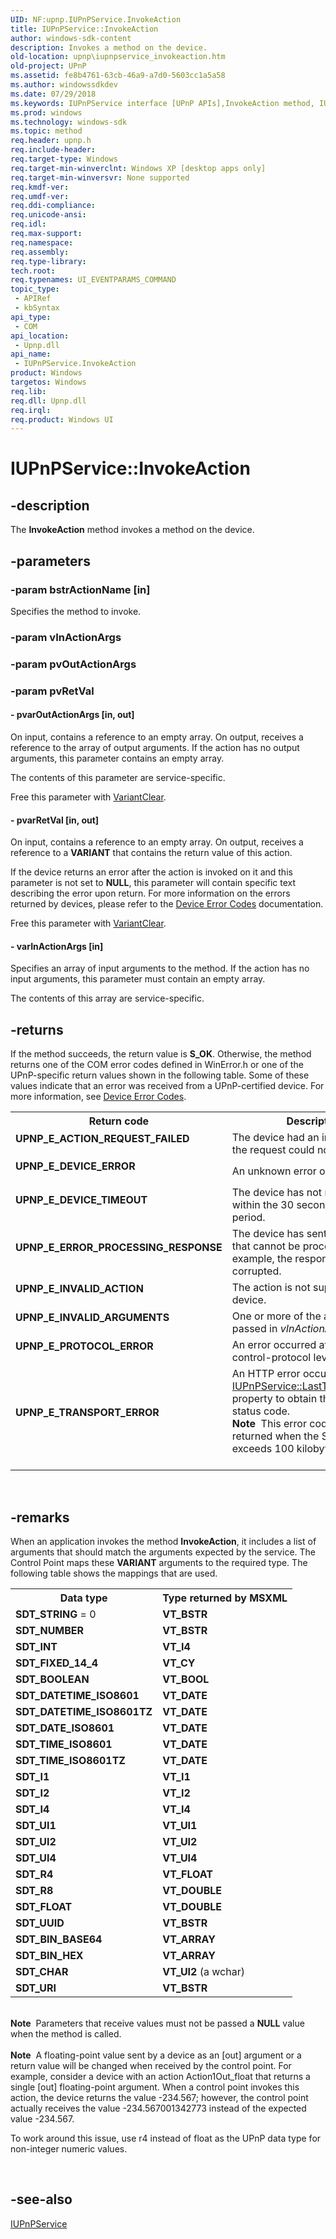 ```yaml
---
UID: NF:upnp.IUPnPService.InvokeAction
title: IUPnPService::InvokeAction
author: windows-sdk-content
description: Invokes a method on the device.
old-location: upnp\iupnpservice_invokeaction.htm
old-project: UPnP
ms.assetid: fe8b4761-63cb-46a9-a7d0-5603cc1a5a58
ms.author: windowssdkdev
ms.date: 07/29/2018
ms.keywords: IUPnPService interface [UPnP APIs],InvokeAction method, IUPnPService.InvokeAction, IUPnPService::InvokeAction, InvokeAction, InvokeAction method [UPnP APIs], InvokeAction method [UPnP APIs],IUPnPService interface, _upnp_iupnpservice_invokeaction, upnp.iupnpservice_invokeaction, upnp/IUPnPService::InvokeAction
ms.prod: windows
ms.technology: windows-sdk
ms.topic: method
req.header: upnp.h
req.include-header: 
req.target-type: Windows
req.target-min-winverclnt: Windows XP [desktop apps only]
req.target-min-winversvr: None supported
req.kmdf-ver: 
req.umdf-ver: 
req.ddi-compliance: 
req.unicode-ansi: 
req.idl: 
req.max-support: 
req.namespace: 
req.assembly: 
req.type-library: 
tech.root: 
req.typenames: UI_EVENTPARAMS_COMMAND
topic_type:
 - APIRef
 - kbSyntax
api_type:
 - COM
api_location:
 - Upnp.dll
api_name:
 - IUPnPService.InvokeAction
product: Windows
targetos: Windows
req.lib: 
req.dll: Upnp.dll
req.irql: 
req.product: Windows UI
---
```


# IUPnPService::InvokeAction


## -description


The 
<b>InvokeAction</b> method invokes a method on the device.


## -parameters




### -param bstrActionName [in]

Specifies the method to invoke.


### -param vInActionArgs




### -param pvOutActionArgs




### -param pvRetVal






#### - pvarOutActionArgs [in, out]

On input, contains a reference to an empty array. On output, receives a reference to the array of output arguments. If the action has no output arguments, this parameter contains an empty array. 
						

The contents of this parameter are service-specific.

Free this parameter with <a href="https://msdn.microsoft.com/en-us/library/ms221165(v=VS.85).aspx">VariantClear</a>.
						


#### - pvarRetVal [in, out]

On input, contains a reference to an empty array. On output, receives a reference to a <b>VARIANT</b> that contains the return value of this action.

If the device returns an error after the action is invoked on it and this parameter is not set to <b>NULL</b>, this parameter will contain specific text describing the error upon return. For more information on the errors returned by devices, please refer to the <a href="https://msdn.microsoft.com/4b18a5d4-f6e8-4670-93dd-ecd012940000">Device Error Codes</a> documentation.

Free this parameter with <a href="https://msdn.microsoft.com/en-us/library/ms221165(v=VS.85).aspx">VariantClear</a>.
						


#### - varInActionArgs [in]

Specifies an array of input arguments to the method. If the action has no input arguments, this parameter must contain an empty array. 




The contents of this array are service-specific.


## -returns



If the method succeeds, the return value is <b>S_OK</b>. Otherwise, the method returns one of the COM error codes defined in WinError.h or one of the UPnP-specific return values shown in the following table. Some of these values indicate that an error was received from a UPnP-certified device. For more information, see <a href="https://msdn.microsoft.com/4b18a5d4-f6e8-4670-93dd-ecd012940000">Device Error Codes</a>.

<table>
<tr>
<th>Return code</th>
<th>Description</th>
</tr>
<tr>
<td width="40%">
<dl>
<dt><b>UPNP_E_ACTION_REQUEST_FAILED</b></dt>
</dl>
</td>
<td width="60%">
The device had an internal error; the request could not be executed.

</td>
</tr>
<tr>
<td width="40%">
<dl>
<dt><b>UPNP_E_DEVICE_ERROR</b></dt>
</dl>
</td>
<td width="60%">
An unknown error occurred.

</td>
</tr>
<tr>
<td width="40%">
<dl>
<dt><b>UPNP_E_DEVICE_TIMEOUT</b></dt>
</dl>
</td>
<td width="60%">
The device has not responded within the 30 second time-out period.

</td>
</tr>
<tr>
<td width="40%">
<dl>
<dt><b>UPNP_E_ERROR_PROCESSING_RESPONSE</b></dt>
</dl>
</td>
<td width="60%">
The device has sent a response that cannot be processed; for example, the response was corrupted.

</td>
</tr>
<tr>
<td width="40%">
<dl>
<dt><b>UPNP_E_INVALID_ACTION</b></dt>
</dl>
</td>
<td width="60%">
The action is not supported by the device.

</td>
</tr>
<tr>
<td width="40%">
<dl>
<dt><b>UPNP_E_INVALID_ARGUMENTS</b></dt>
</dl>
</td>
<td width="60%">
One or more of the arguments passed in <i>vInActionArgs</i> is invalid.

</td>
</tr>
<tr>
<td width="40%">
<dl>
<dt><b>UPNP_E_PROTOCOL_ERROR</b></dt>
</dl>
</td>
<td width="60%">
An error occurred at the UPnP control-protocol level.

</td>
</tr>
<tr>
<td width="40%">
<dl>
<dt><b>UPNP_E_TRANSPORT_ERROR</b></dt>
</dl>
</td>
<td width="60%">
An HTTP error occurred. Use the <a href="https://msdn.microsoft.com/8593b800-ae0a-41b8-9a61-92bdfc106c8b">IUPnPService::LastTransportStatus</a> property to obtain the actual HTTP status code.

<div class="alert"><b>Note</b>  This error code is also returned when the SOAP response exceeds 100 kilobytes.</div>
<div> </div>
</td>
</tr>
</table>
 




## -remarks



When an application invokes the method <b>InvokeAction</b>, it includes a list of arguments that should match the arguments expected by the service. The Control Point maps these <b>VARIANT</b> arguments to the required type. The following table shows the mappings that are used.

<table>
<tr>
<th>Data type</th>
<th>Type returned by MSXML</th>
</tr>
<tr>
<td>
<b>SDT_STRING</b> = 0

</td>
<td><b>VT_BSTR</b></td>
</tr>
<tr>
<td><b>SDT_NUMBER</b></td>
<td><b>VT_BSTR</b></td>
</tr>
<tr>
<td><b>SDT_INT</b></td>
<td><b>VT_I4</b></td>
</tr>
<tr>
<td><b>SDT_FIXED_14_4</b></td>
<td><b>VT_CY</b></td>
</tr>
<tr>
<td><b>SDT_BOOLEAN</b></td>
<td><b>VT_BOOL</b></td>
</tr>
<tr>
<td><b>SDT_DATETIME_ISO8601</b></td>
<td><b>VT_DATE</b></td>
</tr>
<tr>
<td><b>SDT_DATETIME_ISO8601TZ</b></td>
<td><b>VT_DATE</b></td>
</tr>
<tr>
<td><b>SDT_DATE_ISO8601</b></td>
<td><b>VT_DATE</b></td>
</tr>
<tr>
<td><b>SDT_TIME_ISO8601</b></td>
<td><b>VT_DATE</b></td>
</tr>
<tr>
<td><b>SDT_TIME_ISO8601TZ</b></td>
<td><b>VT_DATE</b></td>
</tr>
<tr>
<td><b>SDT_I1</b></td>
<td><b>VT_I1</b></td>
</tr>
<tr>
<td><b>SDT_I2</b></td>
<td><b>VT_I2</b></td>
</tr>
<tr>
<td><b>SDT_I4</b></td>
<td><b>VT_I4</b></td>
</tr>
<tr>
<td><b>SDT_UI1</b></td>
<td><b>VT_UI1</b></td>
</tr>
<tr>
<td><b>SDT_UI2</b></td>
<td><b>VT_UI2</b></td>
</tr>
<tr>
<td><b>SDT_UI4</b></td>
<td><b>VT_UI4</b></td>
</tr>
<tr>
<td><b>SDT_R4</b></td>
<td><b>VT_FLOAT</b></td>
</tr>
<tr>
<td><b>SDT_R8</b></td>
<td><b>VT_DOUBLE</b></td>
</tr>
<tr>
<td><b>SDT_FLOAT</b></td>
<td><b>VT_DOUBLE</b></td>
</tr>
<tr>
<td><b>SDT_UUID</b></td>
<td><b>VT_BSTR</b></td>
</tr>
<tr>
<td><b>SDT_BIN_BASE64</b></td>
<td><b>VT_ARRAY</b></td>
</tr>
<tr>
<td><b>SDT_BIN_HEX</b></td>
<td><b>VT_ARRAY</b></td>
</tr>
<tr>
<td><b>SDT_CHAR</b></td>
<td>
<b>VT_UI2</b> (a wchar)

</td>
</tr>
<tr>
<td><b>SDT_URI</b></td>
<td><b>VT_BSTR</b></td>
</tr>
</table>
 

<div class="alert"><b>Note</b>  Parameters that receive values must not be passed a <b>NULL</b> value when the method is called.</div>
<div> </div>
<div class="alert"><b>Note</b>  A floating-point value sent by a device as an [out] argument or a return value will be changed when received by the control point. For example, consider a device with an action Action1Out_float that returns a single [out] floating-point argument. When a control point invokes this action, the device returns the value -234.567; however, the control point actually receives the value -234.567001342773 instead of the expected value -234.567.<p class="note">To work around this issue, use r4 instead of float as the UPnP data type for non-integer numeric values.

</div>
<div> </div>



## -see-also




<a href="https://msdn.microsoft.com/48b20b03-62a4-4dcd-8eda-f1bfef1eef38">IUPnPService</a>
 

 

